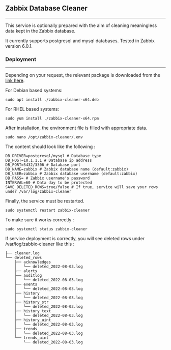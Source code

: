## Zabbix Database Cleaner
----
This service is optionally prepared with the aim of cleaning meaningless data kept in the Zabbix database.

It currently supports postgresql and mysql databases. Tested in Zabbix version 6.0.1.

### Deployment
----
Depending on your request, the relevant package is downloaded from the [link here](https://github.com/limanmys/zabbix-cleaner-go/releases).

For Debian based systems:

```
sudo apt install ./zabbix-cleaner-x64.deb
```

For RHEL based systems:

```
sudo yum install ./zabbix-cleaner-x64.rpm
```

After installation, the environment file is filled with appropriate data.

```
sudo nano /opt/zabbix-cleaner/.env
```

The content should look like the following :

```
DB_DRIVER=postgresql/mysql # Database type
DB_HOST=10.1.1.1 # Database ip address
DB_PORT=5432/3306 # Database port
DB_NAME=zabbix # Zabbix database name (default:zabbix)
DB_USER=zabbix # Zabbix database username (default:zabbix)
DB_PASS= # Zabbix username's password
INTERVAL=60 # Data day to be protected
SAVE_DELETED_ROWS=true/false # If true, service will save your rows under /var/log/zabbix-cleaner
```

Finally, the service must be restarted.

```
sudo systemctl restart zabbix-cleaner
```

To make sure it works correctly :

```
sudo systemctl status zabbix-cleaner
```

If service deployment is correctly, you will see deleted rows under /var/log/zabbix-cleaner like this :

```
├── cleaner.log
└── deleted_rows
    ├── acknowledges
    │   └── deleted_2022-08-03.log
    ├── alerts
    ├── auditlog
    │   └── deleted_2022-08-03.log
    ├── events
    │   └── deleted_2022-08-03.log
    ├── history
    │   └── deleted_2022-08-03.log
    ├── history_str
    │   └── deleted_2022-08-03.log
    ├── history_text
    │   └── deleted_2022-08-03.log
    ├── history_uint
    │   └── deleted_2022-08-03.log
    ├── trends
    │   └── deleted_2022-08-03.log
    └── trends_uint
        └── deleted_2022-08-03.log
```